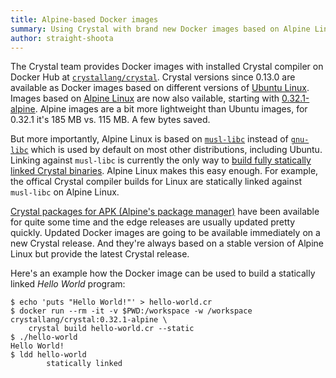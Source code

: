 ```yaml
---
title: Alpine-based Docker images
summary: Using Crystal with brand new Docker images based on Alpine Linux
author: straight-shoota
---
```



The Crystal team provides Docker images with installed Crystal compiler on Docker Hub at [`crystallang/crystal`](https://hub.docker.com/r/crystallang/crystal/). Crystal versions since 0.13.0 are available as Docker images based on different versions of [Ubuntu Linux](https://ubuntu.org/).
Images based on [Alpine Linux](https://alpinelinux.org/) are now also vailable, starting with [0.32.1-alpine](https://hub.docker.com/layers/crystallang/crystal/0.32.1-alpine/images/sha256-8f66a0a36a7e7c396944f64c89fa81a3b488ca6c82ce55ca5d5f1edd348d14e6).
Alpine images are a bit more lightweight than Ubuntu images, for 0.32.1 it's 185 MB vs. 115 MB. A few bytes saved.

But more importantly, Alpine Linux is based on [`musl-libc`](https://www.musl-libc.org/) instead of [`gnu-libc`](https://www.gnu.org/software/libc/) which is used by default on most other distributions, including Ubuntu. Linking against `musl-libc` is currently the only way to [build fully statically linked Crystal binaries](https://github.com/crystal-lang/crystal/wiki/Static-Linking).
Alpine Linux makes this easy enough. For example, the offical Crystal compiler builds for Linux are statically linked against `musl-libc` on Alpine Linux.

[Crystal packages for APK (Alpine's package manager)](https://pkgs.alpinelinux.org/package/edge/community/x86_64/crystal) have been available for quite some time and the edge releases are usually updated pretty quickly. Updated Docker images are going to be available immediately on a new Crystal release. And they're always based on a stable version of Alpine Linux but provide the latest Crystal release.

Here's an example how the Docker image can be used to build a statically linked *Hello World* program:

```terminal
$ echo 'puts "Hello World!"' > hello-world.cr
$ docker run --rm -it -v $PWD:/workspace -w /workspace crystallang/crystal:0.32.1-alpine \
    crystal build hello-world.cr --static
$ ./hello-world
Hello World!
$ ldd hello-world
        statically linked
```
